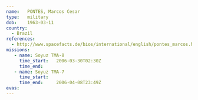 ```yaml
---
name:	PONTES, Marcos Cesar
type:	military
dob:	1963-03-11
country:
  - Brazil
references:
  - http://www.spacefacts.de/bios/international/english/pontes_marcos.htm
missions:
   - name: Soyuz TMA-8
     time_start:   2006-03-30T02:30Z
     time_end:     
   - name: Soyuz TMA-7
     time_start:   
     time_end:     2006-04-08T23:49Z
evas:
---
```


